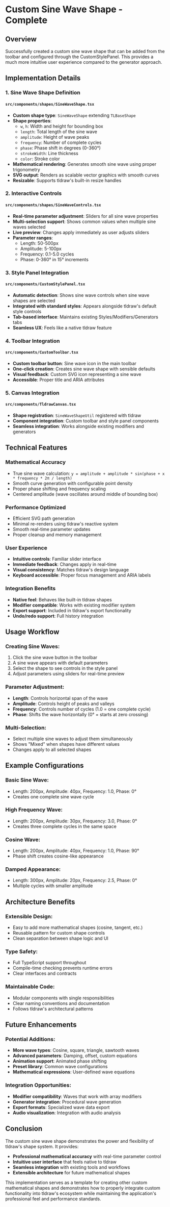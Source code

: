 # Custom Sine Wave Shape - Complete

## Overview
Successfully created a custom sine wave shape that can be added from the toolbar and configured through the CustomStylePanel. This provides a much more intuitive user experience compared to the generator approach.

## Implementation Details

### 1. **Sine Wave Shape Definition**

#### `src/components/shapes/SineWaveShape.tsx`
- **Custom shape type**: `SineWaveShape` extending `TLBaseShape`
- **Shape properties**:
  - `w`, `h`: Width and height for bounding box
  - `length`: Total length of the sine wave
  - `amplitude`: Height of wave peaks
  - `frequency`: Number of complete cycles
  - `phase`: Phase shift in degrees (0-360°)
  - `strokeWidth`: Line thickness
  - `color`: Stroke color
- **Mathematical rendering**: Generates smooth sine wave using proper trigonometry
- **SVG output**: Renders as scalable vector graphics with smooth curves
- **Resizable**: Supports tldraw's built-in resize handles

### 2. **Interactive Controls**

#### `src/components/shapes/SineWaveControls.tsx`
- **Real-time parameter adjustment**: Sliders for all sine wave properties
- **Multi-selection support**: Shows common values when multiple sine waves selected
- **Live preview**: Changes apply immediately as user adjusts sliders
- **Parameter ranges**:
  - Length: 50-500px
  - Amplitude: 5-100px
  - Frequency: 0.1-5.0 cycles
  - Phase: 0-360° in 15° increments

### 3. **Style Panel Integration**

#### `src/components/CustomStylePanel.tsx`
- **Automatic detection**: Shows sine wave controls when sine wave shapes are selected
- **Integrated with standard styles**: Appears alongside tldraw's default style controls
- **Tab-based interface**: Maintains existing Styles/Modifiers/Generators tabs
- **Seamless UX**: Feels like a native tldraw feature

### 4. **Toolbar Integration**

#### `src/components/CustomToolbar.tsx`
- **Custom toolbar button**: Sine wave icon in the main toolbar
- **One-click creation**: Creates sine wave shape with sensible defaults
- **Visual feedback**: Custom SVG icon representing a sine wave
- **Accessible**: Proper title and ARIA attributes

### 5. **Canvas Integration**

#### `src/components/TldrawCanvas.tsx`
- **Shape registration**: `SineWaveShapeUtil` registered with tldraw
- **Component integration**: Custom toolbar and style panel components
- **Seamless integration**: Works alongside existing modifiers and generators

## Technical Features

### **Mathematical Accuracy**
- True sine wave calculation: `y = amplitude + amplitude * sin(phase + x * frequency * 2π / length)`
- Smooth curve generation with configurable point density
- Proper phase shifting and frequency scaling
- Centered amplitude (wave oscillates around middle of bounding box)

### **Performance Optimized**
- Efficient SVG path generation
- Minimal re-renders using tldraw's reactive system
- Smooth real-time parameter updates
- Proper cleanup and memory management

### **User Experience**
- **Intuitive controls**: Familiar slider interface
- **Immediate feedback**: Changes apply in real-time
- **Visual consistency**: Matches tldraw's design language
- **Keyboard accessible**: Proper focus management and ARIA labels

### **Integration Benefits**
- **Native feel**: Behaves like built-in tldraw shapes
- **Modifier compatible**: Works with existing modifier system
- **Export support**: Included in tldraw's export functionality
- **Undo/redo support**: Full history integration

## Usage Workflow

### **Creating Sine Waves**:
1. Click the sine wave button in the toolbar
2. A sine wave appears with default parameters
3. Select the shape to see controls in the style panel
4. Adjust parameters using sliders for real-time preview

### **Parameter Adjustment**:
- **Length**: Controls horizontal span of the wave
- **Amplitude**: Controls height of peaks and valleys
- **Frequency**: Controls number of cycles (1.0 = one complete cycle)
- **Phase**: Shifts the wave horizontally (0° = starts at zero crossing)

### **Multi-Selection**:
- Select multiple sine waves to adjust them simultaneously
- Shows "Mixed" when shapes have different values
- Changes apply to all selected shapes

## Example Configurations

### **Basic Sine Wave**:
- Length: 200px, Amplitude: 40px, Frequency: 1.0, Phase: 0°
- Creates one complete sine wave cycle

### **High Frequency Wave**:
- Length: 200px, Amplitude: 30px, Frequency: 3.0, Phase: 0°
- Creates three complete cycles in the same space

### **Cosine Wave**:
- Length: 200px, Amplitude: 40px, Frequency: 1.0, Phase: 90°
- Phase shift creates cosine-like appearance

### **Damped Appearance**:
- Length: 300px, Amplitude: 20px, Frequency: 2.5, Phase: 0°
- Multiple cycles with smaller amplitude

## Architecture Benefits

### **Extensible Design**:
- Easy to add more mathematical shapes (cosine, tangent, etc.)
- Reusable pattern for custom shape controls
- Clean separation between shape logic and UI

### **Type Safety**:
- Full TypeScript support throughout
- Compile-time checking prevents runtime errors
- Clear interfaces and contracts

### **Maintainable Code**:
- Modular components with single responsibilities
- Clear naming conventions and documentation
- Follows tldraw's architectural patterns

## Future Enhancements

### **Potential Additions**:
- **More wave types**: Cosine, square, triangle, sawtooth waves
- **Advanced parameters**: Damping, offset, custom equations
- **Animation support**: Animated phase shifting
- **Preset library**: Common wave configurations
- **Mathematical expressions**: User-defined wave equations

### **Integration Opportunities**:
- **Modifier compatibility**: Waves that work with array modifiers
- **Generator integration**: Procedural wave generation
- **Export formats**: Specialized wave data export
- **Audio visualization**: Integration with audio analysis

## Conclusion

The custom sine wave shape demonstrates the power and flexibility of tldraw's shape system. It provides:

- **Professional mathematical accuracy** with real-time parameter control
- **Intuitive user interface** that feels native to tldraw
- **Seamless integration** with existing tools and workflows
- **Extensible architecture** for future mathematical shapes

This implementation serves as a template for creating other custom mathematical shapes and demonstrates how to properly integrate custom functionality into tldraw's ecosystem while maintaining the application's professional feel and performance standards.
